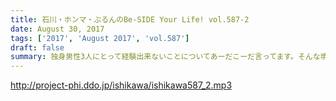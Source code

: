 ```yaml
---
title: 石川・ホンマ・ぶるんのBe-SIDE Your Life! vol.587-2
date: August 30, 2017
tags: ['2017', 'August 2017', 'vol.587']
draft: false
summary: 独身男性3人にとって経験出来ないことについてあーだこーだ言ってます。そんな境地に立つ日は来るのでしょうか…MIURA
---
```


http://project-phi.ddo.jp/ishikawa/ishikawa587_2.mp3